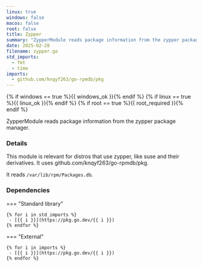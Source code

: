 ```yaml
---
linux: true
windows: false
macos: false
root: false
title: Zypper
summary: "ZypperModule reads package information from the zypper package manager."
date: 2025-02-28
filename: zypper.go
std_imports:
  - fmt
  - time
imports:
  - github.com/knqyf263/go-rpmdb/pkg
---
```


{% if windows == true %}{{ windows_ok }}{% endif %}
{% if linux == true %}{{ linux_ok }}{% endif %}
{% if root == true %}{{ root_required }}{% endif %}

ZypperModule reads package information from the zypper package manager.

### Details


This module is relevant for distros that use zypper, like suse and their derivatives. It uses github.com/knqyf263/go-rpmdb/pkg.

It reads `/var/lib/rpm/Packages.db`.

### Dependencies

=== "Standard library"

	{% for i in std_imports %}
	 - [{{ i }}](https://pkg.go.dev/{{ i }})
	{% endfor %}

=== "External"

	{% for i in imports %}
	 - [{{ i }}](https://pkg.go.dev/{{ i }})
	{% endfor %}
